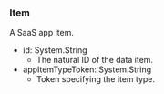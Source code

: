 ### Item
A SaaS app item.

- id: System.String
  - The natural ID of the data item.
- appItemTypeToken: System.String
  - Token specifying the item type.
